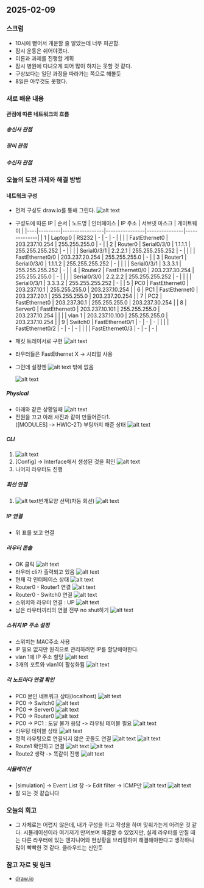 ## 2025-02-09

### 스크럼
- 10시에 뻗어서 개운할 줄 알았는데 너무 피곤함.
- 잠시 운동은 쉬어야겠다.
- 이론과 과제를 진행할 계획
- 잠시 병원에 다녀오게 되어 많이 하지는 못할 것 같다.
- 구상보다는 일단 과정을 따라가는 쪽으로 해볼듯
- 8일은 아무것도 못했다.

### 새로 배운 내용
#### 관점에 따른 네트워크의 흐름
##### 송신사 관점

##### 장비 관점

##### 수신자 관점


### 오늘의 도전 과제와 해결 방법
#### 네트워크 구성
- 먼저 구성도 draw.io를 통해 그린다.
![alt text](img/09/09-00.png)
- 구성도에 따른 IP
    | 순서 | 노드명    | 인터페이스        | IP 주소          | 서브넷 마스크     | 게이트웨이        |
    |----|---------|-----------------|----------------|---------------|--------------|
    | 1  | Laptop0  | RS232           | -              | -             | -            |
    |    |         | FastEthernet0    | 203.237.10.254 | 255.255.255.0 | -            |
    | 2  | Router0  | Serial0/3/0      | 1.1.1.1        | 255.255.255.252 | -            |
    |    |         | Serial0/3/1      | 2.2.2.1        | 255.255.255.252 | -            |
    |    |         | FastEthernet0/0  | 203.237.20.254 | 255.255.255.0 | -            |
    | 3  | Router1  | Serial0/3/0      | 1.1.1.2        | 255.255.255.252 | -            |
    |    |         | Serial0/3/1      | 3.3.3.1        | 255.255.255.252 | -            |
    | 4  | Router2  | FastEthernet0/0  | 203.237.30.254 | 255.255.255.0 | -            |
    |    |         | Serial0/3/0      | 2.2.2.2        | 255.255.255.252 | -            |
    |    |         | Serial0/3/1      | 3.3.3.2        | 255.255.255.252 | -            |
    | 5  | PC0      | FastEthernet0    | 203.237.10.1   | 255.255.255.0 | 203.237.10.254 |
    | 6  | PC1      | FastEthernet0    | 203.237.20.1   | 255.255.255.0 | 203.237.20.254 |
    | 7  | PC2      | FastEthernet0    | 203.237.30.1   | 255.255.255.0 | 203.237.30.254 |
    | 8  | Server0  | FastEthernet0    | 203.237.10.101 | 255.255.255.0 | 203.237.10.254 |
    |    |         | vlan 1           | 203.237.10.100 | 255.255.255.0 | 203.237.10.254 |
    | 9  | Switch0  | FastEthernet0/1  | -              | -             | -            |
    |    |         | FastEthernet0/2  | -              | -             | -            |
    |    |         | FastEthernet0/3  | -              | -             | -            |
- 패킷 트레이서로 구현
![alt text](img/09/09-01.png)
- 라우터들은 FastEthernet X -> 시리얼 사용
- 그런데 설정엔 ![alt text](img/09/09-02.png) 밖에 없음

    ![alt text](img/09/09-03.png)
##### Physical
- 아래와 같은 상황일때
![alt text](img/09/09-04.png)
- 전원을 끄고 아래 사진과 같이 만들어준다1.
<br/>([MODULES] -> HWIC-2T) 부팅까지 해준 상태
![alt text](img/09/09-05.png)

##### CLI
1. ![alt text](img/09/09-06.png)
2. [Config] -> Interface에서 생성된 것을 확인
![alt text](img/09/09-07.png)
3. 나머지 라우터도 진행

##### 회선 연결
1. ![alt text](img/09/09-08.png)번개모양 선택(자동 회선)
![alt text](img/09/09-09.png)

##### IP 연결
- 위 표를 보고 연결

##### 라우터 콘솔
- OK 클릭
![alt text](img/09/09-10.png)
- 라우터 cli가 출력되고 있음
![alt text](img/09/09-11.png)
- 현재 각 인터페이스 상태
![alt text](img/09/09-12.png)
- Router0 - Router1 연결
![alt text](img/09/09-13.png)
- Router0 - Switch0 연결
![alt text](img/09/09-14.png)
- 스위치와 라우터 연결 : UP
![alt text](img/09/09-15.png)
- 남은 라우터끼리의 연결 전부 no shut하기
![alt text](img/09/09-16.png)

##### 스위치 IP 주소 설정
- 스위치는 MAC주소 사용
- IP 필요 없지만 원격으로 관리하려면 IP를 할당해야한다.
- vlan 1에 IP 주소 할당
![alt text](img/09/09-17.png)
- 3개의 포트와 vlan1이 활성화됨
![alt text](img/09/09-18.png)

##### 각 노드마다 연결 확인
- PC0 본인 네트워크 상태(localhost)
![alt text](img/09/09-19.png)
- PC0 -> Switch0
![alt text](img/09/09-20.png)
- PC0 -> Server0
![alt text](img/09/09-21.png)
- PC0 -> Router0
![alt text](img/09/09-22.png)
- PC0 -> PC1 : 도달 불가 응답 -> 라우팅 테이블 필요
![alt text](img/09/09-23.png)
- 라우팅 테이블 상태
![alt text](img/09/09-24.png)
- 정적 라우팅으로 연결되지 않은 곳들도 연결
![alt text](img/09/09-25.png)
![alt text](img/09/09-26.png)
- Route1 확인하고 연결
![alt text](img/09/09-27.png)
![alt text](img/09/09-28.png)
- Route2 생략 -> 똑같이 진행
![alt text](img/09/09-29.png)

##### 시뮬레이션
- [simulation] -> Event List 창 -> Edit filter -> ICMP만
![alt text](img/09/09-30.png)
![alt text](img/09/09-31.png)
- 잘 되는 것 같습니다

### 오늘의 회고
- 그 자체로는 어렵지 않은데, 내가 구성을 하고 작성을 하며 맞춰가는게 어려운 것 같다. 시뮬레이션이라 여기저기 만져보며 해결할 수 있었지만, 실제 라우터를 만질 때는 다른 라우터에 있는 엔지니어와 현상황을 브리핑하며 해결해야한다고 생각하니 많이 빡빡한 것 같다. 클라우드는 신인듯

### 참고 자료 및 링크
- [draw.io](https://draw.io/)